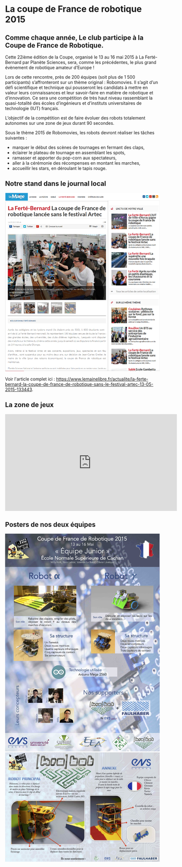 # La coupe de France de robotique 2015

## Comme chaque année, Le club participe à la Coupe de France de Robotique.

Cette 22ième édition de la Coupe, organisé le 13 au 16 mai 2015 à La Ferté-Bernard par Planète Sciences, sera, comme les précédentes, le plus grand évènement de robotique amateur d’Europe !

Lors de cette rencontre, près de 200 équipes (soit plus de 1 500 participants) s’affronteront sur un thème original : Robomovies. Il s’agit d’un défi scientifique et technique qui pousseront les candidats à mettre en valeur leurs connaissances et leur savoir-faire en matière de robotique et d’innovation. Ce sera une compétition de très haut niveau rassemblant la quasi-totalité des écoles d’ingénieurs et d’instituts universitaires de technologie (IUT) français.

L’objectif de la compétition est de faire évoluer des robots totalement autonomes sur une zone de jeux durant 90 secondes.

Sous le thème 2015 de Robomovies, les robots devront réaliser les tâches suivantes :

  * marquer le début des scènes de tournages en fermant des claps,
  * éclairer le plateau de tournage en assemblant les spots,
  * ramasser et apporter du pop-corn aux spectateurs,
  * aller à la cérémonie des récompenses en montant les marches,
  * accueillir les stars, en déroulant le tapis rouge.

## Notre stand dans le journal local

![Capture de lemainelibre.fr](img/coupe_de_france_2015_capture_articlelemaine.png)

Voir l'article complet ici : <https://www.lemainelibre.fr/actualite/la-ferte-bernard-la-coupe-de-france-de-robotique-sans-le-festival-artec-13-05-2015-133443>.

## La zone de jeux

<iframe width="560" height="315" src="https://www.youtube-nocookie.com/embed/TmtLTKzrGKw" frameborder="0" allow="accelerometer; autoplay; encrypted-media; gyroscope; picture-in-picture" allowfullscreen></iframe>

## Posters de nos deux équipes

![Poster de l'équipe des jeunes](img/coupe_de_france_2015_poster_equipe_jeunes.jpg)
![Poster de l'équipe des vieux](img/coupe_de_france_2015_poster_equipe_vieux.jpg)

